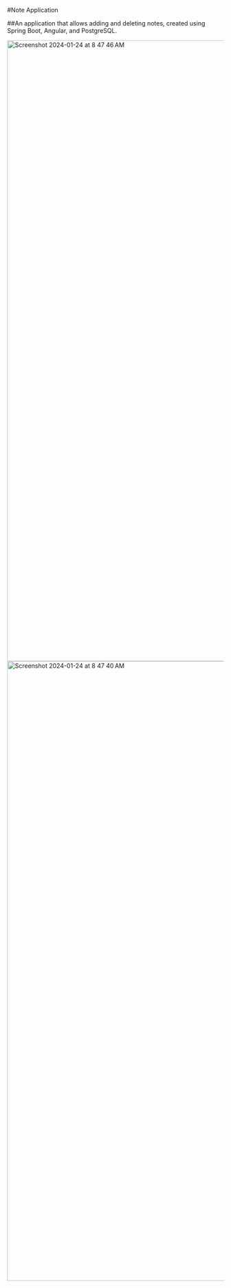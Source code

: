 #Note Application


##An application that allows adding and deleting notes, created using Spring Boot, Angular, and PostgreSQL.


<img width="1440" alt="Screenshot 2024-01-24 at 8 47 46 AM" src="https://github.com/diazms04/NoteAPP/assets/92173560/5f261fba-f41e-4b53-89b7-27a1ea208ea0">


<img width="1437" alt="Screenshot 2024-01-24 at 8 47 40 AM" src="https://github.com/diazms04/NoteAPP/assets/92173560/48fbd97b-0044-4fd4-a315-f8cc09249f84">
